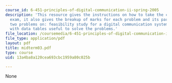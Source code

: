 ```yaml
---
course_id: 6-451-principles-of-digital-communication-ii-spring-2005
description: 'This resource gives the instructions on how to take the closed book
  exam, it also gives the breakup of marks for each problem and its parts. It cotains
  two problems on: feasibility study for a digital communication system and propositions
  with data tables useful to solve the problems.'
file_location: /coursemedia/6-451-principles-of-digital-communication-ii-spring-2005/13a4ba8a120cea693cbc1959a80c025b_midterm03.pdf
file_type: application/pdf
layout: pdf
title: midterm03.pdf
type: course
uid: 13a4ba8a120cea693cbc1959a80c025b

---
```

None
